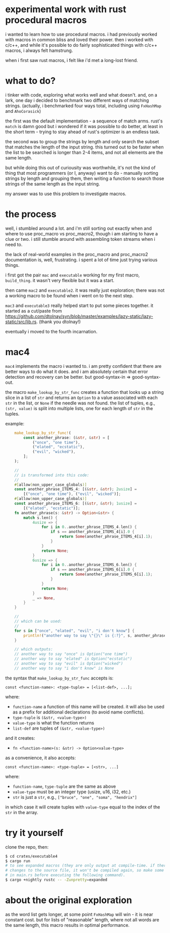 # experimental work with rust procedural macros

i wanted to learn how to use procedural macros. i had previously worked with macros
in common bliss and loved their power. then i worked with c/c++, and while it's possible
to do fairly sophisticated things with c/c++ macros, i always felt hamstrung.

when i first saw rust macros, i felt like i'd met a long-lost friend.

# what to do?

i tinker with code, exploring what works well and what doesn't. and, on a lark, one
day i decided to benchmark two different ways of matching strings. (actually, i
benchmarked four ways total, including using `FxHashMap` and `AhoCorasick`)

the first was the default implementation - a sequence of match arms. rust's `match`
is damn good but i wondered if it was possible to do better, at least in the short
term - trying to stay ahead of rust's optimizer is an endless task.

the second was to group the strings by length and only search the subset that matches
the length of the input string. this turned out to be faster when the list to be
searched is longer than 2-4 items, and not all elements are the same length.

but while doing this out of curiousity was worthwhile, it's not the kind of thing that
most programmers (or I, anyway) want to do - manually sorting strings by length and
grouping them, then writing a function to search those strings of the same length as
the input string.

my answer was to use this problem to investigate macros.

# the process

well, i stumbled around a lot. and i'm still sorting out exactly when and where to
use proc_macro vs proc_macro2, though i am starting to have a clue or two. i still
stumble around with assembling token streams when i need to.

the lack of real-world examples in the proc_macro and proc_macro2 documentation is,
well, frustrating. i spent a lot of time just trying various things.

i first got the pair `mac` and `executable` working for my first macro, `build_thing`.
it wasn't very flexible but it was a start.

then came `mac2` and `executable2`. it was really just exploration; there was not a
working macro to be found when i went on to the next step.

`mac3` and `executable3` really helped start to put some pieces together. it started as a
cut/paste from https://github.com/dtolnay/syn/blob/master/examples/lazy-static/lazy-static/src/lib.rs. (thank you dtolnay!)

eventually i moved to the fourth incarnation.

# mac4

`mac4` implements the macro i wanted to. i am pretty confident that there are better ways to
do what it does. and i am absolutely certain that error detection and recovery can be better.
but good-syntax-in => good-syntax-out.

the macro `make_lookup_by_str_func` creates a function that looks up a string slice in a list
of `str` and returns an `Option` to a value associated with each `str` in the list, or `None`
if the needle was not found. the list of tuples, e.g., `(str, value)` is split into multiple
lists, one for each length of `str` in the tuples.

example:

```rust
    make_lookup_by_str_func!(
        const another_phrase: (&str, &str) = [
            ("once", "one time"),
            ("elated", "ecstatic"),
            ("evil", "wicked"),
        ];
    );

    //
    // is transformed into this code:
    //
    #[allow(non_upper_case_globals)]
    const another_phrase_ITEMS_4: [(&str, &str); 2usize] =
        [("once", "one time"), ("evil", "wicked")];
    #[allow(non_upper_case_globals)]
    const another_phrase_ITEMS_6: [(&str, &str); 1usize] =
        [("elated", "ecstatic")];
    fn another_phrase(s: &str) -> Option<&str> {
        match s.len() {
            4usize => {
                for i in 0..another_phrase_ITEMS_4.len() {
                    if s == another_phrase_ITEMS_4[i].0 {
                        return Some(another_phrase_ITEMS_4[i].1);
                    }
                }
                return None;
            }
            6usize => {
                for i in 0..another_phrase_ITEMS_6.len() {
                    if s == another_phrase_ITEMS_6[i].0 {
                        return Some(another_phrase_ITEMS_6[i].1);
                    }
                }
                return None;
            }
            _ => None,
        }
    }

    //
    // which can be used:
    //
    for s in ["once", "elated", "evil", "i don't know"] {
        println!("another way to say \"{}\" is {:?}", s, another_phrase(s));
    }

    // which outputs:
    // another way to say "once" is Option("one time")
    // another way to say "elated" is Option("ecstatic")
    // another way to say "evil" is Option("wicked")
    // another way to say "i don't know" is None
```



the syntax that `make_lookup_by_str_func` accepts is:

`const <function-name>: <type-tuple> = [<list-def>, ...];`

where:
- `function-name` a function of this name will be created. it will also be used
as a prefix for additional declarations (to avoid name conflicts).
- `type-tuple` is `(&str, <value-type>)`
- `value-type` is what the function returns
- `list-def` are tuples of `(&str, <value-type>)`

and it creates:
- `fn <function-name>(s: &str) -> Option<value-type>`

as a convenience, it also accepts:

`const <function-name>: <type-tuple> = [<str>, ...]`

where:
- `function-name`, `type-tuple` are the same as above
- `value-type` must be an integer type (usize, u16, i32, etc.)
- `str` is just a `str`, e.g., `["bruce", "one", "soma", "hendrix"]`

in which case it will create tuples with `value-type` equal to the index of
the `str` in the array.

# try it yourself

clone the repo, then:

```bash
$ cd crates/executable4
$ cargo run
# to see expanded macros (they are only output at compile-time. if there are no
# changes to the source file, it won't be compiled again, so make some change
# in main.rs before executing the following command).
$ cargo +nightly rustc -- -Zunpretty=expanded
```

# about the original exploration

as the word list gets longer, at some point `FxHashMap` will win - it is near
constant cost. but for lists of "reasonable" length, where not all words are
the same length, this macro results in optimal performance.
